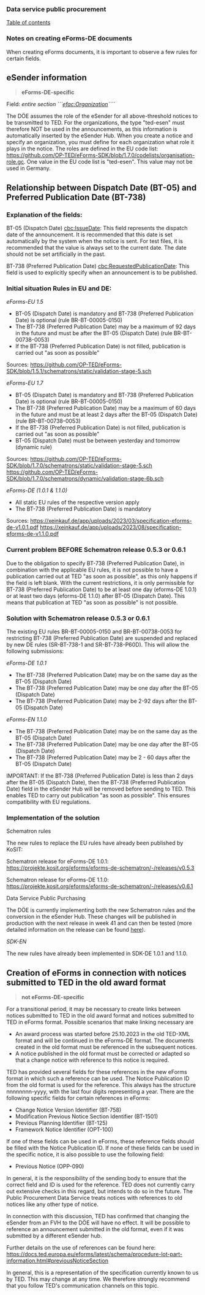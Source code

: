 ### Data service public procurement
[Table of contents](/documentation/documentation.md)
<br>

### Notes on creating eForms-DE documents

When creating eForms documents, it is important to observe a few rules for certain fields.

## eSender information
>**eForms-DE-specific**

Field: *entire section ```<efac:Organization>````*

The DÖE assumes the role of the eSender for all above-threshold notices to be transmitted to TED. For the organizations, the type "ted-esen" must therefore NOT be used in the announcements, as this information is automatically inserted by the eSender Hub.
When you create a notice and specify an organization, you must define for each organization what role it plays in the notice. The roles are defined in the EU code list: https://github.com/OP-TED/eForms-SDK/blob/1.7.0/codelists/organisation-role.gc.
One value in the EU code list is "ted-esen". This value may not be used in Germany.
<br>

## Relationship between Dispatch Date (BT-05) and Preferred Publication Date (BT-738)

### Explanation of the fields:

BT-05 (Dispatch Date) <cbc:IssueDate>: This field represents the dispatch date of the announcement. It is recommended that this date is set automatically by the system when the notice is sent. For test files, it is recommended that the value is always set to the current date. The date should not be set artificially in the past.

BT-738 (Preferred Publication Date) <cbc:RequestedPublicationDate>: This field is used to explicitly specify when an announcement is to be published.


### Initial situation Rules in EU and DE:

_eForms-EU 1.5_

- BT-05 (Dispatch Date) is mandatory and BT-738 (Preferred Publication Date) is optional (rule BR-BT-00005-0150)
- The BT-738 (Preferred Publication Date) may be a maximum of 92 days in the future and must be after the BT-05 (Dispatch Date) (rule BR-BT-00738-0053)
- If the BT-738 (Preferred Publication Date) is not filled, publication is carried out "as soon as possible"

Sources:
https://github.com/OP-TED/eForms-SDK/blob/1.5.1/schematrons/static/validation-stage-5.sch

_eForms-EU 1.7_

- BT-05 (Dispatch Date) is mandatory and BT-738 (Preferred Publication Date) is optional (rule BR-BT-00005-0150)
- The BT-738 (Preferred Publication Date) may be a maximum of 60 days in the future and must be at least 2 days after the BT-05 (Dispatch Date) (rule BR-BT-00738-0053)
- If the BT-738 (Preferred Publication Date) is not filled, publication is carried out "as soon as possible"
- BT-05 (Dispatch Date) must be between yesterday and tomorrow (dynamic rule)

Sources:
https://github.com/OP-TED/eForms-SDK/blob/1.7.0/schematrons/static/validation-stage-5.sch
https://github.com/OP-TED/eForms-SDK/blob/1.7.0/schematrons/dynamic/validation-stage-6b.sch

_eForms-DE (1.0.1 & 1.1.0)_

- All static EU rules of the respective version apply
- The BT-738 (Preferred Publication Date) is mandatory

Sources: https://xeinkauf.de/app/uploads/2023/03/specification-eforms-de-v1.0.1.pdf
https://xeinkauf.de/app/uploads/2023/08/specification-eforms-de-v1.1.0.pdf

### Current problem BEFORE Schematron release 0.5.3 or 0.6.1

Due to the obligation to specify BT-738 (Preferred Publication Date), in combination with the applicable EU rules, it is not possible to have a publication carried out at TED "as soon as possible", as this only happens if the field is left blank. With the current restrictions, it is only permissible for BT-738 (Preferred Publication Date) to be at least one day (eforms-DE 1.0.1) or at least two days (eforms-DE 1.1.0) after BT-05 (Dispatch Date). This means that publication at TED "as soon as possible" is not possible.


### Solution with Schematron release 0.5.3 or 0.6.1

The existing EU rules BR-BT-00005-0150 and BR-BT-00738-0053 for restricting BT-738 (Preferred Publication Date) are suspended and replaced by new DE rules (SR-BT-738-1 and SR-BT-738-P60D). This will allow the following submissions:

_eForms-DE 1.0.1_
- The BT-738 (Preferred Publication Date) may be on the same day as the BT-05 (Dispatch Date)
- The BT-738 (Preferred Publication Date) may be one day after the BT-05 (Dispatch Date)
- The BT-738 (Preferred Publication Date) may be 2-92 days after the BT-05 (Dispatch Date)

_eForms-EN 1.1.0_

- The BT-738 (Preferred Publication Date) may be on the same day as the BT-05 (Dispatch Date)
- The BT-738 (Preferred Publication Date) may be one day after the BT-05 (Dispatch Date)
- The BT-738 (Preferred Publication Date) may be 2 - 60 days after the BT-05 (Dispatch Date)

IMPORTANT: If the BT-738 (Preferred Publication Date) is less than 2 days after the BT-05 (Dispatch Date), then the BT-738 (Preferred Publication Date) field in the eSender Hub will be removed before sending to TED. This enables TED to carry out publication "as soon as possible". This ensures compatibility with EU regulations.

### Implementation of the solution

Schematron rules

The new rules to replace the EU rules have already been published by KoSIT:

Schematron release for eForms-DE 1.0.1:
https://projekte.kosit.org/eforms/eforms-de-schematron/-/releases/v0.5.3

Schematron release for eForms-DE 1.1.0:
https://projekte.kosit.org/eforms/eforms-de-schematron/-/releases/v0.6.1


Data Service Public Purchasing

The DÖE is currently implementing both the new Schematron rules and the conversion in the eSender Hub. These changes will be published in production with the next release in week 41 and can then be tested (more detailed information on the release can be found [here](https://github.com/EFA-FHB/ozg-vermittlungsdienst-doku/blob/main/Releases.md)).

_SDK-EN_

The new rules have already been implemented in SDK-DE 1.0.1 and 1.1.0.

## Creation of eForms in connection with notices submitted to TED in the old award format
>**not eForms-DE-specific**

For a transitional period, it may be necessary to create links between notices submitted to TED in the old award format and notices submitted to TED in eForms format. Possible scenarios that make linking necessary are
- An award process was started before 25.10.2023 in the old TED-XML format and will be continued in the eForms-DE format. The documents created in the old format must be referenced in the subsequent notices.
- A notice published in the old format must be corrected or adapted so that a change notice with reference to this notice is required.

TED has provided several fields for these references in the new eForms format in which such a reference can be used. The Notice Publication ID from the old format is used for the reference. This always has the structure nnnnnnnn-yyyy, with the last four digits representing a year. There are the following specific fields for certain references in eForms:

- Change Notice Version Identifier (BT-758)
- Modification Previous Notice Section Identifier (BT-1501)
- Previous Planning Identifier (BT-125)
- Framework Notice Identifier (OPT-100)

If one of these fields can be used in eForms, these reference fields should be filled with the Notice Publication ID. If none of these fields can be used in the specific notice, it is also possible to use the following field:
- Previous Notice (OPP-090)

In general, it is the responsibility of the sending body to ensure that the correct field and ID is used for the reference. TED does not currently carry out extensive checks in this regard, but intends to do so in the future. The Public Procurement Data Service treats notices with references to old notices like any other type of notice.

In connection with this discussion, TED has confirmed that changing the eSender from an FVH to the DÖE will have no effect. It will be possible to reference an announcement submitted in the old format, even if it was submitted by a different eSender hub.

Further details on the use of references can be found here: https://docs.ted.europa.eu/eforms/latest/schema/procedure-lot-part-information.html#previousNoticeSection

In general, this is a representation of the specification currently known to us by TED. This may change at any time. We therefore strongly recommend that you follow TED's communication channels on this topic.

